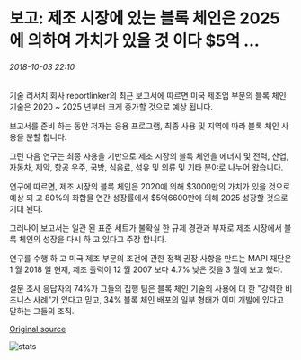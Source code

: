 # 보고: 제조 시장에 있는 블록 체인은 2025에 의하여 가치가 있을 것 이다 $5억 ...

###### 2018-10-03 22:10

기술 리서치 회사 reportlinker의 최근 보고서에 따르면 미국 제조업 부문의 블록 체인 기술은 2020 ~ 2025 년부터 크게 증가할 것으로 예상 됩니다.

보고서를 준비 하는 동안 저자는 응용 프로그램, 최종 사용 및 지역에 따라 블록 체인 사용을 분할 합니다.

그런 다음 연구는 최종 사용을 기반으로 제조 시장의 블록 체인을 에너지 및 전력, 산업, 자동차, 제약, 항공 우주, 국방, 식음료, 섬유 및 의류 및 기타 분야로 나누어 왔습니다.

연구에 따르면, 제조 시장의 블록 체인은 2020에 의해 $3000만의 가치가 있을 것으로 예상 되 고 80%의 화합물 연간 성장률에서 $5억6600만에 의해 2025 성장할 것으로 기대 된다.

그러나이 보고서는 일관 된 표준 세트가 불확실 한 규제 경관과 부재로 제조 시장에서 블록 체인의 성장을 다시 하 고 있다고 주장 합니다.

연구를 수행 하 고 미국 제조 부문의 조건에 관한 정책 권장 사항을 만드는 MAPI 재단은 1 월 2018 일 현재, 제조 출력이 12 월 2007 보다 4.7% 낮은 것을 3 월에 보고 했다.

설문 조사 응답자의 74%가 그들의 집행 팀은 블록 체인 기술의 사용에 대 한 "강력한 비즈니스 사례"가 있다고 믿고, 34% 블록 체인 배포의 일부 형태가 이미 개발에 있다고 말하는 그들의 조직.

[Original source](https://cointelegraph.com/news/report-blockchain-in-manufacturing-market-will-be-worth-500-million-by-2025)

![stats](https://c.statcounter.com/11760860/0/a89fa40b/1/ "stats")